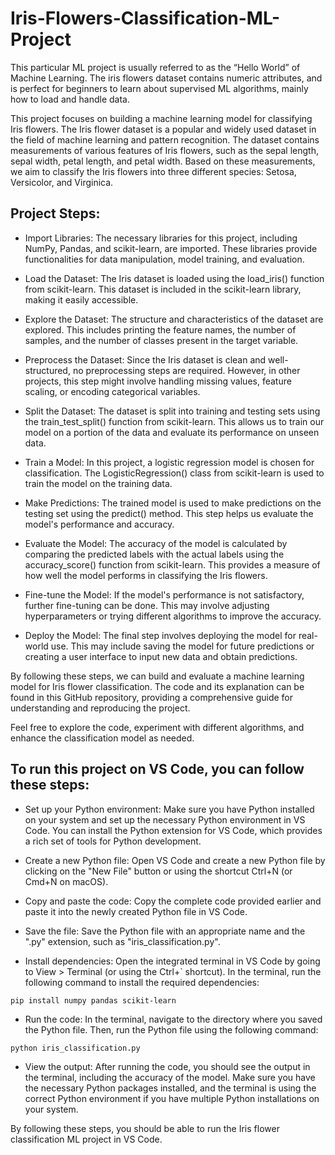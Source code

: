 # Iris-Flowers-Classification-ML-Project
This particular ML project is usually referred to as the “Hello World” of Machine Learning. The iris flowers dataset contains numeric attributes, and is perfect for beginners to learn about supervised ML algorithms, mainly how to load and handle data.

This project focuses on building a machine learning model for classifying Iris flowers. The Iris flower dataset is a popular and widely used dataset in the field of machine learning and pattern recognition. The dataset contains measurements of various features of Iris flowers, such as the sepal length, sepal width, petal length, and petal width. Based on these measurements, we aim to classify the Iris flowers into three different species: Setosa, Versicolor, and Virginica.

## Project Steps:
- Import Libraries: The necessary libraries for this project, including NumPy, Pandas, and scikit-learn, are imported. These libraries provide functionalities for data manipulation, model training, and evaluation.

- Load the Dataset: The Iris dataset is loaded using the load_iris() function from scikit-learn. This dataset is included in the scikit-learn library, making it easily accessible.

- Explore the Dataset: The structure and characteristics of the dataset are explored. This includes printing the feature names, the number of samples, and the number of classes present in the target variable.

- Preprocess the Dataset: Since the Iris dataset is clean and well-structured, no preprocessing steps are required. However, in other projects, this step might involve handling missing values, feature scaling, or encoding categorical variables.

- Split the Dataset: The dataset is split into training and testing sets using the train_test_split() function from scikit-learn. This allows us to train our model on a portion of the data and evaluate its performance on unseen data.

- Train a Model: In this project, a logistic regression model is chosen for classification. The LogisticRegression() class from scikit-learn is used to train the model on the training data.

- Make Predictions: The trained model is used to make predictions on the testing set using the predict() method. This step helps us evaluate the model's performance and accuracy.

- Evaluate the Model: The accuracy of the model is calculated by comparing the predicted labels with the actual labels using the accuracy_score() function from scikit-learn. This provides a measure of how well the model performs in classifying the Iris flowers.

- Fine-tune the Model: If the model's performance is not satisfactory, further fine-tuning can be done. This may involve adjusting hyperparameters or trying different algorithms to improve the accuracy.

- Deploy the Model: The final step involves deploying the model for real-world use. This may include saving the model for future predictions or creating a user interface to input new data and obtain predictions.

By following these steps, we can build and evaluate a machine learning model for Iris flower classification. The code and its explanation can be found in this GitHub repository, providing a comprehensive guide for understanding and reproducing the project.

Feel free to explore the code, experiment with different algorithms, and enhance the classification model as needed.

## To run this project on VS Code, you can follow these steps:

- Set up your Python environment: Make sure you have Python installed on your system and set up the necessary Python environment in VS Code. You can install the Python extension for VS Code, which provides a rich set of tools for Python development.

- Create a new Python file: Open VS Code and create a new Python file by clicking on the "New File" button or using the shortcut Ctrl+N (or Cmd+N on macOS).

- Copy and paste the code: Copy the complete code provided earlier and paste it into the newly created Python file in VS Code.

- Save the file: Save the Python file with an appropriate name and the ".py" extension, such as "iris_classification.py".

- Install dependencies: Open the integrated terminal in VS Code by going to View > Terminal (or using the Ctrl+` shortcut). In the terminal, run the following command to install the required dependencies:
```
pip install numpy pandas scikit-learn
```

- Run the code: In the terminal, navigate to the directory where you saved the Python file. Then, run the Python file using the following command:
```
python iris_classification.py
```

- View the output: After running the code, you should see the output in the terminal, including the accuracy of the model.
Make sure you have the necessary Python packages installed, and the terminal is using the correct Python environment if you have multiple Python installations on your system.

By following these steps, you should be able to run the Iris flower classification ML project in VS Code.

